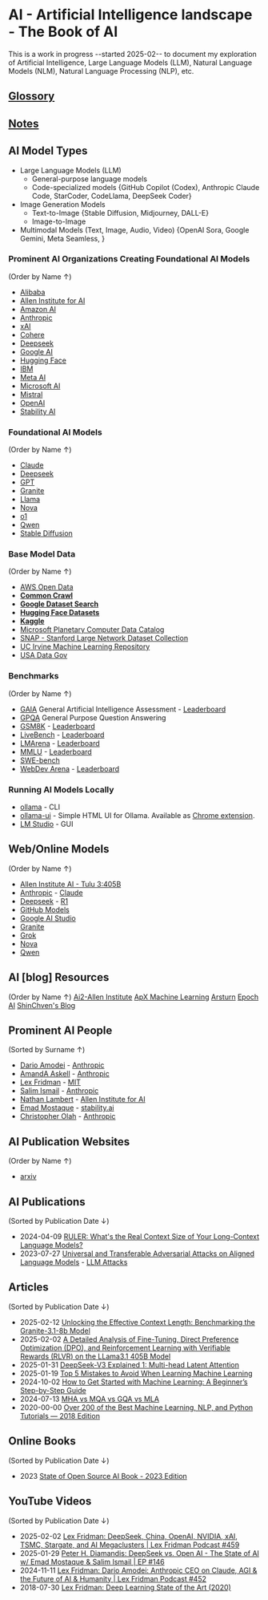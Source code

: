 # AI - Artificial Intelligence landscape - The Book of AI
This is a work in progress --started 2025-02-- to document my exploration of Artificial Intelligence, Large Language Models (LLM), Natural Language Models (NLM), Natural Language Processing (NLP), etc. 


## [Glossory](Glossory.md)
## [Notes](Notes.md)

## AI Model Types
- Large Language Models (LLM)
  - General-purpose language models
  - Code-specialized models {GitHub Copilot (Codex), Anthropic Claude Code, StarCoder, CodeLlama, DeepSeek Coder}
- Image Generation Models
  - Text-to-Image {Stable Diffusion, Midjourney, DALL-E}
  - Image-to-Image
- Multimodal Models (Text, Image, Audio, Video) {OpenAI Sora, Google Gemini, Meta Seamless, }

### Prominent AI Organizations Creating Foundational AI Models
(Order by Name ↑)

- [Alibaba](https://www.alibabacloud.com/en)
- [Allen Institute for AI](https://allenai.org/)
- [Amazon AI](https://aws.amazon.com/machine-learning/)
- [Anthropic](https://www.anthropic.com/)
- [xAI](https://x.ai/)
- [Cohere](https://cohere.ai/)
- [Deepseek](https://www.deepseek.com/)
- [Google AI](https://ai.google/)
- [Hugging Face](https://huggingface.co/)
- [IBM](https://www.ibm.com/granite)
- [Meta AI](https://ai.facebook.com/)
- [Microsoft AI](https://www.microsoft.com/en-us/ai)
- [Mistral](https://mistral.ai/en)
- [OpenAI](https://openai.com/)
- [Stability AI](https://stability.ai/)

### Foundational AI Models
(Order by Name ↑)
- [Claude](https://www.anthropic.com/claude)
- [Deepseek](https://www.deepseek.com/)
- [GPT](https://openai.com/index/gpt-4/)
- [Granite](https://www.ibm.com/granite)
- [Llama](https://www.llama.com/)
- [Nova](https://aws.amazon.com/ai/generative-ai/nova/)
- [o1](https://openai.com/o1/)
- [Qwen](https://huggingface.co/Qwen)
- [Stable Diffusion](https://stability.ai/stable-image)

### Base Model Data
(Order by Name ↑)
- [AWS Open Data](https://aws.amazon.com/marketplace/search/results?trk=8384929b-0eb1-4af3-8996-07aa409646bc&sc_channel=el&FULFILLMENT_OPTION_TYPE=DATA_EXCHANGE&CONTRACT_TYPE=OPEN_DATA_LICENSES&filters=FULFILLMENT_OPTION_TYPE%2CCONTRACT_TYPE)
- [**Common Crawl**](https://commoncrawl.org/)
- [**Google Dataset Search**](https://datasetsearch.research.google.com/)
- [**Hugging Face Datasets**](https://huggingface.co/datasets)
- [**Kaggle**](https://www.kaggle.com/datasets)
- [Microsoft Planetary Computer Data Catalog](https://planetarycomputer.microsoft.com/catalog)
- [SNAP - Stanford Large Network Dataset Collection](https://snap.stanford.edu/data/)
- [UC Irvine Machine Learning Repository](https://archive.ics.uci.edu/)
- [USA Data Gov](https://data.gov/)


### Benchmarks
(Order by Name ↑)

- [GAIA](https://arxiv.org/abs/2311.12983) General Artificial Intelligence Assessment - [Leaderboard](https://huggingface.co/spaces/gaia-benchmark/leaderboard)
- [GPQA](https://arxiv.org/abs/2311.12983) General Purpose Question Answering
- [GSM8K](https://paperswithcode.com/sota/arithmetic-reasoning-on-gsm8k) - [Leaderboard](https://paperswithcode.com/sota/arithmetic-reasoning-on-gsm8k)
- [LiveBench](https://livebench.ai/#/) - [Leaderboard](https://livebench.ai/#/)
- [LMArena](https://lmarena.ai/) - [Leaderboard](https://lmarena.ai/leaderboard)
- [MMLU](https://arxiv.org/abs/2009.03300) - [Leaderboard](https://paperswithcode.com/sota/multi-task-language-understanding-on-mmlu)
- [SWE-bench](https://www.swebench.com/index.html)
- [WebDev Arena](https://web.lmarena.ai/) - [Leaderboard](https://web.lmarena.ai/leaderboard)


###  Running AI Models Locally

- [ollama](https://ollama.com) - CLI 
- [ollama-ui](https://ollama-ui.github.io/ollama-ui/) - Simple HTML UI for Ollama. Available as [Chrome extension](https://chromewebstore.google.com/detail/ollama-ui/cmgdpmlhgjhoadnonobjeekmfcehffco?pli=1).
- [LM Studio](https://lmstudio.ai/) - GUI

## Web/Online Models
(Order by Name ↑)
- [Allen Institute AI - Tulu 3:405B](https://playground.allenai.org/)
- [Anthropic](https://www.anthropic.com/) - [Claude](https://claude.ai/new)
- [Deepseek](https://www.deepseek.com/) - [R1](https://chat.deepseek.com)
- [GitHub Models](https://github.com/marketplace/models)
- [Google AI Studio](https://aistudio.google.com/prompts/new_chat)
- [Granite](https://www.ibm.com/granite/playground/)
- [Grok](https://grok.com/)
- [Nova](https://chat.novaapp.ai/)
- [Qwen](https://chat.qwenlm.ai/)


## AI [blog] Resources
(Order by Name ↑)
[Ai2-Allen Institute](https://allenai.org/blog)
[ApX Machine Learning](https://apxml.com/posts)
[Arsturn](https://www.arsturn.com/blog)
[Epoch AI](https://epoch.ai/)
[ShinChven's Blog](https://atlassc.net/)


## Prominent AI People
(Sorted by Surname ↑)

- [Dario Amodei](https://darioamodei.com/) - [Anthropic](https://www.anthropic.com/)
- [AmandA Askell](https://askell.io/) - [Anthropic](https://www.anthropic.com/)
- [Lex Fridman](https://lexfridman.com/) - [MIT](https://www.mit.edu/)
- [Salim Ismail](https://salimismail.com/) - [Anthropic](https://www.anthropic.com/)
- [Nathan Lambert](https://www.interconnects.ai/) - [Allen Institute for AI](https://allenai.org/)
- [Emad Mostaque](https://emad.posthaven.com/) - [stability.ai](https://stability.ai/)
- [Christopher Olah](https://colah.github.io/) - [Anthropic](https://www.anthropic.com/)


## AI Publication Websites
(Order by Name ↑)

- [arxiv](https://arxiv.org/list/cs.AI/recent)


## AI Publications
(Sorted by Publication Date ↓)

- 2024-04-09  [RULER: What's the Real Context Size of Your Long-Context Language Models?](https://arxiv.org/abs/2404.06654)
- 2023-07-27  [Universal and Transferable Adversarial Attacks on Aligned Language Models](./Publications/Universal%20and%20Transferable%20Adversarial%20Attacks%20on%20Aligned%20Language%20Models.pdf) - [LLM Attacks](https://llm-attacks.org/)


## Articles
(Sorted by Publication Date ↓)
- 2025-02-12 [Unlocking the Effective Context Length: Benchmarking the Granite-3.1-8b Model](https://www.redhat.com/en/blog/unlocking-effective-context-length-benchmarking-granite-31-8b-model)
- 2025-02-02 [A Detailed Analysis of Fine-Tuning, Direct Preference Optimization (DPO), and Reinforcement Learning with Verifiable Rewards (RLVR) on the LLama3.1 405B Model](https://medium.com/@zhouboyang1983/a-detailed-analysis-of-fine-tuning-direct-preference-optimization-dpo-and-reinforcement-c24d9061cd84)
- 2025-01-31 [DeepSeek-V3 Explained 1: Multi-head Latent Attention](https://towardsdatascience.com/deepseek-v3-explained-1-multi-head-latent-attention-ed6bee2a67c4/)
- 2025-01-19  [Top 5 Mistakes to Avoid When Learning Machine Learning](https://apxml.com/posts/top-mistakes-when-learning-machine-learning)
- 2024-10-02  [How to Get Started with Machine Learning: A Beginner’s Step-by-Step Guide](https://apxml.com/posts/get-started-with-machine-learning-guide)
- 2024-07-13  [MHA vs MQA vs GQA vs MLA](https://medium.com/@zaiinn440/mha-vs-mqa-vs-gqa-vs-mla-c6cf8285bbec)
- 2020-00-00  [Over 200 of the Best Machine Learning, NLP, and Python Tutorials — 2018 Edition](https://robbieallen.medium.com/over-200-of-the-best-machine-learning-nlp-and-python-tutorials-2018-edition-dd8cf53cb7dc)

## Online Books
(Sorted by Publication Date ↓)
- 2023 [State of Open Source AI Book - 2023 Edition](https://book.premai.io/state-of-open-source-ai/)

## YouTube Videos
(Sorted by Publication Date ↓)
- 2025-02-02  [Lex Fridman: DeepSeek, China, OpenAI, NVIDIA, xAI, TSMC, Stargate, and AI Megaclusters | Lex Fridman Podcast #459](https://youtu.be/_1f-o0nqpEI?si=b3xO1D6jP-5g06e8)
- 2025-01-29  [Peter H. Diamandis: DeepSeek vs. Open AI - The State of AI w/ Emad Mostaque & Salim Ismail | EP #146](https://youtu.be/lY8Ja00PCQM?si=71XmR5B_VikMcYCg)
- 2024-11-11  [Lex Fridman: Dario Amodei: Anthropic CEO on Claude, AGI & the Future of AI & Humanity | Lex Fridman Podcast #452](https://youtu.be/ugvHCXCOmm4?si=QekDqk5yuNA5fR1H)
- 2018-07-30  [Lex Fridman: Deep Learning State of the Art (2020)](https://youtu.be/0VH1Lim8gL8?si=84lMRmcAPNYN6Lm-)
